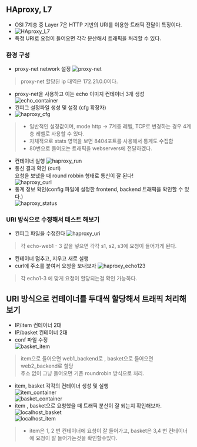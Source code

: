 ## HAproxy, L7
- OSI 7계층 중 Layer 7은 HTTP 기반의 URI를 이용한 트래픽 전달이 특징이다.  
- ![HAproxy_L7](../docker_network/img/HAproxy_L7.png)
- 특정 URI로 요청이 들어오면 각각 분산해서 트래픽을 처리할 수 있다.

### 환경 구성
- proxy-net network 설정
![proxy-net](../docker_network/img/proxy-net.png)  
> proxy-net 할당된 ip 대역은 172.21.0.0이다.  
- proxy-net을 사용하고 이는 echo 이미지 컨테이너 3개 생성  
![echo_container](../docker_network/img/echo_container.png)  
- 컨피그 설정파일 생성 및 설정 (cfg 확장자)
- ![haproxy_cfg](../docker_network/img/haproxy_cfg.png)
> - 일반적인 설정값이며, mode http -> 7계층 레벨, TCP로 변경하는 경우 4계층 레벨로 사용할 수 있다.  
> - 자체적으로 stats 영역을 보면 8404포트를 사용해서 통계도 수집함
> - 80번으로 들어오는 트래픽을 webservers에 전달하겠다.  

- 컨테이너 실행
![haproxy_run](../docker_network/img/haproxy_run.png)  
- 통신 결과 확인 (curl)  
요청을 보냈을 때 round robbin 형태로 통신이 잘 된다!  
![haproxy_curl](../docker_network/img/haproxy_curl.png)  
- 통계 정보 확인(config 파일에 설정한 frontend, backend 트래픽을 확인할 수 있다.)  
![haproxy_status](../docker_network/img/haproxy_status.png)  


### URI 방식으로 수정해서 테스트 해보기
- 컨피그 파일을 수정한다
![haproxy_uri](../docker_network/img/haproxy_uri.png)  
>  각 echo-web1 - 3 값을 넣으면 각각 s1, s2, s3에 요청이 들어가게 된다.
- 컨테이너 멈추고, 지우고 새로 실행
- curl에 주소를 붙여서 요청을 보내보자
![haproxy_echo123](../docker_network/img/haproxy_echo123.png)  
> 각 echo1-3 에 맞게 요청이 할당되는걸 확인 가능하다.

## URI 방식으로 컨테이너를 두대씩 할당해서 트래픽 처리해보기  
- IP/item 컨테이너 2대  
- IP/basket 컨테이너 2대  
- conf 파일 수정  
![basket_item](../docker_network/img/basket_item.png)  
> item으로 들어오면 web1_backend로 , basket으로 들어오면 web2_backend로 할당  
> 주소 없이 그냥 들어오면 기존 roundrobin 방식으로 처리.  
- item, basket 각각의 컨테이너 생성 및 실행  
![item_container](../docker_network/img/item_container.png)  
![basket_container](../docker_network/img/basket_container.png)  
- item , basket으로 요청했을 때 트래픽 분산이 잘 되는지 확인해보자.  
![localhost_basket](../docker_network/img/localhost_basket.png)    
![localhost_item](../docker_network/img/localhost_item.png)  
> - item은 1, 2 번 컨테이너에 요청이 잘 들어가고, basket은 3,4 번 컨테이너에 요청이 잘 들어가는것을 확인할수있다.   
